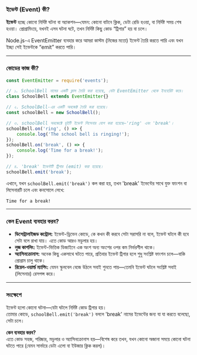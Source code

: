 

### ইভেন্ট (Event) কী?

**ইভেন্ট** হচ্ছে কোনো নির্দিষ্ট ঘটনা বা অ্যাকশন—যেমন: কোনো বাটনে ক্লিক, ডেটা রেডি হওয়া, বা নির্দিষ্ট সময় শেষ হওয়া। প্রোগ্রামিংয়ে, যখনই এসব ঘটনা ঘটে, তখন নির্দিষ্ট কিছু কোড “ট্রিগার” হয় বা চলে।

Node.js-এ EventEmitter ব্যবহার করে আমরা কাস্টম (নিজের মতো) ইভেন্ট তৈরি করতে পারি এবং যখন ইচ্ছা সেই ইভেন্টকে “emit” করতে পারি।

---

### কোডের কাজ কী?

```javascript
const EventEmitter = require('events');

// ১. SchoolBell নামের একটি ক্লাস তৈরি করা হয়েছে, যেটা EventEmitter থেকে ইনহেরিট করে।
class SchoolBell extends EventEmitter{}

// ২. SchoolBell-এর একটি অবজেক্ট তৈরি করা হয়েছে।
const schoolBell = new SchoolBell();

// ৩. schoolBell অবজেক্টে দুইটি ইভেন্ট লিসেনার যোগ করা হয়েছে—'ring' এবং 'break'।
schoolBell.on('ring', () => {
    console.log('The school bell is ringing!');
});
schoolBell.on('break', () => {
    console.log('Time for a break!');
});

// ৪. 'break' ইভেন্টটি ট্রিগার (emit) করা হয়েছে।
schoolBell.emit('break');
```

এখানে, যখন `schoolBell.emit('break')` কল করা হয়, তখন 'break' ইভেন্টের সাথে যুক্ত ফাংশন বা লিসেনারটি চলে এবং কনসোলে লেখে:  
```
Time for a break!
```

---

### কেন Event ব্যবহার করব?

- **ডিসেন্ট্রালাইজড কন্ট্রোল:** ইভেন্ট-ড্রিভেন কোডে, কে কখন কী করবে সেটা সরাসরি না বলে, ইভেন্ট ঘটলে কী হবে সেটা বলে রাখা যায়। এতে কোড আরও মডুলার হয়।
- **লুজ কাপলিং:** ইভেন্ট-ভিত্তিক ডিজাইনে এক অংশ অন্য অংশের ওপর কম নির্ভরশীল থাকে।
- **অ্যাসিনক্রোনাস:** অনেক কিছু একসাথে ঘটতে পারে, প্রতিবার ইভেন্ট ট্রিগার হলে শুধু সংশ্লিষ্ট ফাংশন চলে—বাকি প্রোগ্রাম চালু থাকে।
- **রিয়েল-ওয়ার্ল্ড ম্যাপিং:** যেমন স্কুলবেল বেজে উঠলে সবাই শুনতে পায়—তেমনি ইভেন্ট ঘটলে সংশ্লিষ্ট সবাই (লিসেনার) রেসপন্স করে।

---

### সংক্ষেপে

ইভেন্ট হলো কোনো ঘটনা—যেটা ঘটলে নির্দিষ্ট কোড ট্রিগার হয়।  
তোমার কোডে, `schoolBell.emit('break')` বললে 'break' নামের ইভেন্টের জন্য যা যা করতে বলেছো, সেটা চলে।

**কেন ব্যবহার করব?**  
এতে কোড সহজ, পরিষ্কার, মডুলার ও অ্যাসিনক্রোনাস হয়—বিশেষ করে তখন, যখন কোনো অজানা সময়ে কোনো ঘটনা ঘটতে পারে (যেমন সার্ভারে ডেটা এলো বা ইউজার ক্লিক করল)।